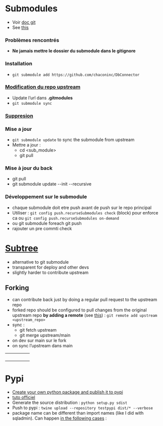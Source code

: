 # Submodules

- Voir [doc git](https://git-scm.com/book/en/v2/Git-Tools-Submodules)
- See [this](https://shunsvineyard.info/2019/12/23/using-git-submodule-and-develop-mode-to-manage-python-projects/)



### Problèmes rencontrés 

- **Ne jamais mettre le dossier du submodule dans le gitignore**



### Installation

- `git submodule add https://github.com/chaconinc/DbConnector`

### [Modification du repo upstream](https://stackoverflow.com/questions/11637175/swap-git-submodule-with-own-fork)

- Update l’url dans **.gitmodules**
- `git submodule sync`

### [Suppresion](https://stackoverflow.com/questions/1260748/how-do-i-remove-a-submodule)

### Mise a jour

- `git submodule update` to sync the submodule from upstream
- Mettre a jour : 
  - cd <sub_module>
  - git pull



### Mise à jour du back

- git pull
- git submodule update --init --recursive



### Développement sur le submodule

- chaque submodule doit etre push avant de push sur le repo principal
- Utiliser : `git config push.recurseSubmodules check` (block) pour enforce ca ou `git config push.recurseSubmodules on-demand`
- ou git submodule foreach git push
- rajouter un pre commti check




# [Subtree](https://www.atlassian.com/git/tutorials/git-subtree)

- alternative to git submodule
- transparent for deploy and other devs
- slightly harder to contribute upstream

## Forking

- can contribute back just by doing a regular pull request to the upstream repo
- forked repo should be configured to pull changes from the original upstream repo  **by adding a remote** (see [this](https://www.youtube.com/watch?v=a_FLqX3vGR4)) : `git remote add upstream <upstream_repo>`
- sync :
  - git fetch upstream
  - git merge upstream/main
- on dev sur main sur le fork
- on sync l’upstream dans main



|      |      |      |      |      |
| ---- | ---- | ---- | ---- | ---- |
|      |      |      |      |      |
|      |      |      |      |      |
|      |      |      |      |      |
|      |      |      |      |      |



# Pypi

- [Create your own python package and publish it to pypi](https://towardsdatascience.com/create-your-own-python-package-and-publish-it-into-pypi-9306a29bc116)
- [tuto officiel](https://packaging.python.org/en/latest/guides/using-testpypi/)
- Generate the source distribution : `python setup.py sdist`
- Push to pypi : `twine upload --repository testpypi dist/* --verbose` 
- package name can be different than import names (like I did with sqladmin). Can happen [in the following cases](https://stackoverflow.com/questions/54886143/why-are-some-python-package-names-different-than-their-import-name) : 
